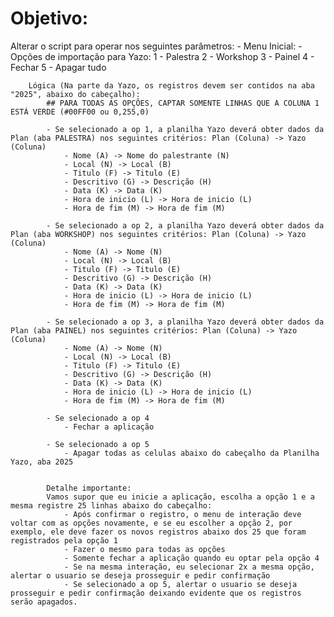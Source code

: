 # Objetivo:
Alterar o script para operar nos seguintes parâmetros:
	- Menu Inicial:
        - Opções de importação para Yazo:
            1 - Palestra
            2 - Workshop
            3 - Painel
            4 - Fechar
            5 - Apagar tudo

        Lógica (Na parte da Yazo, os registros devem ser contidos na aba "2025", abaixo do cabeçalho): 
            ## PARA TODAS AS OPÇÕES, CAPTAR SOMENTE LINHAS QUE A COLUNA 1 ESTÁ VERDE (#00FF00 ou 0,255,0)

            - Se selecionado a op 1, a planilha Yazo deverá obter dados da Plan (aba PALESTRA) nos seguintes critérios: Plan (Coluna) -> Yazo (Coluna)
                - Nome (A) -> Nome do palestrante (N)
                - Local (N) -> Local (B)
                - Titulo (F) -> Titulo (E)
                - Descritivo (G) -> Descrição (H)
                - Data (K) -> Data (K)
                - Hora de inicio (L) -> Hora de inicio (L)
                - Hora de fim (M) -> Hora de fim (M)

            - Se selecionado a op 2, a planilha Yazo deverá obter dados da Plan (aba WORKSHOP) nos seguintes critérios: Plan (Coluna) -> Yazo (Coluna)
                - Nome (A) -> Nome (N)
                - Local (N) -> Local (B)
                - Titulo (F) -> Titulo (E)
                - Descritivo (G) -> Descrição (H)
                - Data (K) -> Data (K)
                - Hora de inicio (L) -> Hora de inicio (L)
                - Hora de fim (M) -> Hora de fim (M)

            - Se selecionado a op 3, a planilha Yazo deverá obter dados da Plan (aba PAINEL) nos seguintes critérios: Plan (Coluna) -> Yazo (Coluna)
                - Nome (A) -> Nome (N)
                - Local (N) -> Local (B)
                - Titulo (F) -> Titulo (E)
                - Descritivo (G) -> Descrição (H)
                - Data (K) -> Data (K)
                - Hora de inicio (L) -> Hora de inicio (L)
                - Hora de fim (M) -> Hora de fim (M)

            - Se selecionado a op 4 
                - Fechar a aplicação
            
            - Se selecionado a op 5
                - Apagar todas as celulas abaixo do cabeçalho da Planilha Yazo, aba 2025

            
            Detalhe importante:
            Vamos supor que eu inicie a aplicação, escolha a opção 1 e a mesma registre 25 linhas abaixo do cabeçalho:
                - Após confirmar o registro, o menu de interação deve voltar com as opções novamente, e se eu escolher a opção 2, por exemplo, ele deve fazer os novos registros abaixo dos 25 que foram registrados pela opção 1
                - Fazer o mesmo para todas as opções
                - Somente fechar a aplicação quando eu optar pela opção 4
                - Se na mesma interação, eu selecionar 2x a mesma opção, alertar o usuario se deseja prosseguir e pedir confirmação
                - Se selecionado a op 5, alertar o usuario se deseja prosseguir e pedir confirmação deixando evidente que os registros serão apagados.


            

            

            
